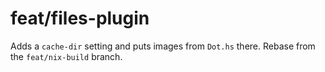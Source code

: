 feat/files-plugin
=================

Adds a `cache-dir` setting and puts images from `Dot.hs` there.
Rebase from the `feat/nix-build` branch.
